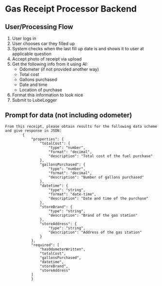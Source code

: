 # Gas Receipt Processor Backend

## User/Processing Flow

1. User logs in
2. User chooses car they filled up
3. System checks when the last fill up date is and shows it to user at applicable question
4. Accept photo of receipt via upload
5. Get the following info from it using AI:
    * Odometer (if not provided another way)
    * Total cost
    * Gallons purchased
    * Date and time
    * Location of purchase
6. Format this information to look nice
7. Submit to LubeLogger

## Prompt for data (not including odometer)

```text
From this receipt, please obtain results for the following data scheme and give response in JSON:
        {
            "properties": {
                "totalCost": {
                    "type": "number",
                    "format": "decimal",
                    "description": "Total cost of the fuel purchase"
                },
                "gallonsPurchased": {
                    "type": "number",
                    "format": "decimal",
                    "description": "Number of gallons purchased"
                },
                "datetime": {
                    "type": "string",
                    "format": "date-time",
                    "description": "Date and time of the purchase"
                },
                "storeBrand": {
                    "type": "string",
                    "description": "Brand of the gas station"
                },
                "storeAddress": {
                    "type": "string",
                    "description": "Address of the gas station"
                }
            },
            "required": [
                "hasOdometerWritten",
                "totalCost",
                "gallonsPurchased",
                "datetime",
                "storeBrand",
                "storeAddress"
            ]
            }
```
